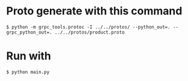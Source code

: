 # Proto generate with this command
`$ python -m grpc_tools.protoc -I ../../protos/ --python_out=. --grpc_python_out=. ../../protos/product.proto`

# Run with
`$ python main.py`